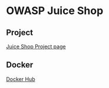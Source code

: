 # OWASP Juice Shop

## Project

[Juice Shop Project page](https://owasp.org/www-project-juice-shop/)

## Docker

[Docker Hub](https://hub.docker.com/r/bkimminich/juice-shop/)
